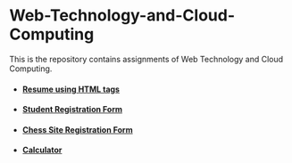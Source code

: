 # Web-Technology-and-Cloud-Computing
This is the repository contains assignments of Web Technology and Cloud Computing.

- #### [Resume using HTML tags](https://sagarsikchi.github.io/Web-Technology-and-Cloud-Computing/My%20Resume/index.html)
- #### [Student Registration Form](https://sagarsikchi.github.io/Web-Technology-and-Cloud-Computing/Student%20Registration%20Form/index.html)
- #### [Chess Site Registration Form](https://sagarsikchi.github.io/Web-Technology-and-Cloud-Computing/main/Chess%20Site%20Registration%20Form/index.html)
- #### [Calculator](https://sagarsikchi.github.io/Web-Technology-and-Cloud-Computing/Simple%20Calculator/index.html)
